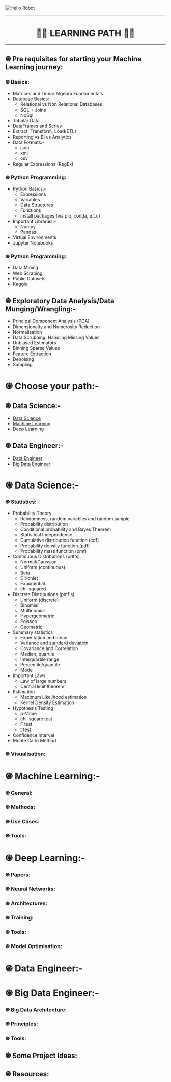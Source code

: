 ![Hello Robot](https://github.com/ByteMonk-GCECT/Hello-Robot/blob/main/visual/hello%20robot%20banner.png)

<hr>

 <h1 align="center">👩‍💻 LEARNING PATH 👨‍💻</h1>

<hr>

## ֍ Pre requisites for starting your Machine Learning journey:
### ֍ Basics:
* Matrices and Linear Algebra Fundamentals
* Database Basics:-
   - Relational vs Non Relational Databases
   - SQL + Joins
   - NoSql
* Tabular Data
* DataFrames and Series
* Extract, Transform, Load(ETL)
* Reporting vs BI vs Analytics
* Data Formats:-
   - json
   - xml
   - csv
* Regular Expressions (RegEx)
### ֍ Python Programming:
* Python Basics:-
   - Expressions
   - Variables
   - Data Structures
   - Functions
   - Install packages (via pip, conda, e.t.c)
* Important Libraries:-
   - Numpy
   - Pandas
* Virtual Environments
* Jupyter Notebooks
### ֍ Python Programming:
* Data Mining
* Web Scraping
* Public Datasets
* Kaggle
## ֍ Exploratory Data Analysis/Data Munging/Wrangling:-
* Principal Component Analysis (PCA)
* Dimensionalty and Numerosity Reduction
* Normalisation
* Data Scrubbing, Handling Missing Values
* Unbiased Estimators
* Binning Sparse Values
* Feature Extraction
* Denoising
* Sampling

# ֍ Choose your path:-
## ֍ Data Science:-
* <a href="#ds">Data Science</a>
* <a href="#ml">Machine Learning</a>
* <a href="#dl">Deep Learning</a>
## ֍ Data Engineer:-
* <a href="#de">Data Engineer</a>
* <a href="#bde">Big Data Engineer</a>
# ֍ <a id="ds">Data Science:-</a>
### ֍ Statistics:
* Probability Theory
  - Randomness, random variables and random sample
  - Probability distribution
  - Conditional probability and Bayes Theorem
  - Statistical Independence
  - Cumulative distribution function (cdf)
  - Probability density function (pdf)
  - Probability mass function (pmf)
* Continuous Distributions (pdf's)
  - Normal/Gaussian
  - Uniform (continuous)
  - Beta
  - Dirichlet
  - Exponential
  - chi-squared
* Discrete Distributions (pmf's)
  - Uniform (discrete)
  - Binomial
  - Multinomial
  - Hypergeometric
  - Poisson
  - Geometric 
* Summary statistics
  - Expectation and mean
  - Variance and standard deviation
  - Covariance and Correlation
  - Median, quartile
  - Interquartile range
  - Percentile/quantile
  - Mode
* Important Laws
  - Law of large numbers
  - Central limit theorem
* Estimation
  - Maximum Likelihood estimation
  - Kernel Density Estimation
* Hypothesis Testing
  - p-Value
  - chi-square test
  - F test
  - t test
* Confidence Interval
*  Monte Carlo Method
### ֍ Visualisation:
# ֍ <a id="ml">Machine Learning:-</a>
### ֍ General:
### ֍ Methods:
### ֍ Use Cases:
### ֍ Tools:
# ֍ <a id="dl">Deep Learning:-</a>
### ֍ Papers:
### ֍ Neural Networks:
### ֍ Architectures:
### ֍ Training:
### ֍ Tools:
### ֍ Model Optimisation:
# ֍ <a id="de">Data Engineer:-</a>
# ֍ <a id="bde">Big Data Engineer:-</a>
### ֍ Big Data Architecture:
### ֍ Principles:
### ֍ Tools:
## ֍ Some Project Ideas: 
## ֍ Resources: 
